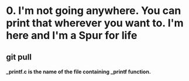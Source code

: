 # 0. I'm not going anywhere. You can print that wherever you want to. I'm here and I'm a Spur for life 
## git pull

#### _printf.c is the name of the file containing _printf function.
